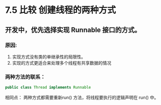 # 7.5  比较 创建线程的两种方式 
##  开发中，优先选择实现 Runnable 接口的方式。 

### 原因:
 1. 实现方式没有类的单继承性的局限性。
 2. 实现的方式更适合来处理多个线程有共享数据的情况
 
### 两种方法的联系：
```java
public class Thread implements Runnable
```
相同点： 两种方式都需要重新run() 方法，将线程要执行的逻辑声明在 run() 中。
